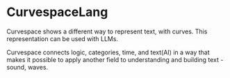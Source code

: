# CurvespaceLang
Curvespace shows a different way to represent text, with curves. This representation can be used with LLMs.

Curvespace connects logic, categories, time, and text(AI) in a way that makes it possible to apply another field to understanding and building text - sound, waves.
